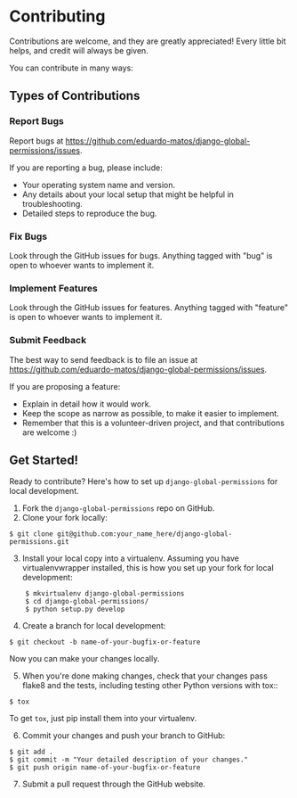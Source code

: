 # Contributing

Contributions are welcome, and they are greatly appreciated! Every
little bit helps, and credit will always be given.

You can contribute in many ways:

## Types of Contributions

### Report Bugs

Report bugs at https://github.com/eduardo-matos/django-global-permissions/issues.

If you are reporting a bug, please include:

* Your operating system name and version.
* Any details about your local setup that might be helpful in troubleshooting.
* Detailed steps to reproduce the bug.

### Fix Bugs

Look through the GitHub issues for bugs. Anything tagged with "bug"
is open to whoever wants to implement it.

### Implement Features

Look through the GitHub issues for features. Anything tagged with "feature"
is open to whoever wants to implement it.

### Submit Feedback

The best way to send feedback is to file an issue at https://github.com/eduardo-matos/django-global-permissions/issues.

If you are proposing a feature:

* Explain in detail how it would work.
* Keep the scope as narrow as possible, to make it easier to implement.
* Remember that this is a volunteer-driven project, and that contributions
  are welcome :)

## Get Started!

Ready to contribute? Here's how to set up `django-global-permissions` for local development.

1. Fork the `django-global-permissions` repo on GitHub.
2. Clone your fork locally:
```
$ git clone git@github.com:your_name_here/django-global-permissions.git
```

3. Install your local copy into a virtualenv. Assuming you have virtualenvwrapper installed, this is how you set up your fork for local development:
```
    $ mkvirtualenv django-global-permissions
    $ cd django-global-permissions/
    $ python setup.py develop
```

4. Create a branch for local development:
```
$ git checkout -b name-of-your-bugfix-or-feature
```
Now you can make your changes locally.

5. When you're done making changes, check that your changes pass flake8 and the
tests, including testing other Python versions with tox::
```
$ tox
```
To get `tox`, just pip install them into your virtualenv.

6. Commit your changes and push your branch to GitHub:
```
$ git add .
$ git commit -m "Your detailed description of your changes."
$ git push origin name-of-your-bugfix-or-feature
```

7. Submit a pull request through the GitHub website.
